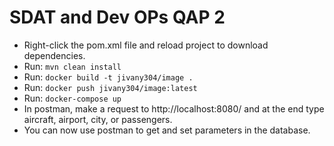 # SDAT and Dev OPs QAP 2

- Right-click the pom.xml file and reload project to download dependencies.
- Run: `mvn clean install`
- Run: `docker build -t jivany304/image .`
- Run: `docker push jivany304/image:latest`
- Run: `docker-compose up`
- In postman, make a request to http://localhost:8080/ and at the end type aircraft, airport, city, or passengers.
- You can now use postman to get and set parameters in the database.
